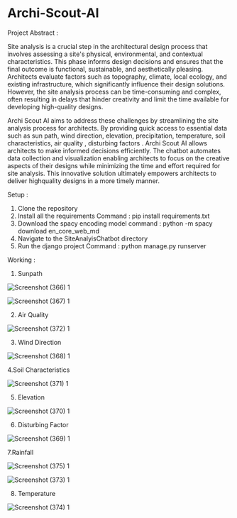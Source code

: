 # Archi-Scout-AI
Project Abstract :

Site analysis is a crucial step in the architectural design process that  involves assessing a site's physical, environmental, and contextual characteristics. This phase informs design decisions and ensures that
the final outcome is functional, sustainable, and aesthetically pleasing. Architects evaluate factors such as topography, climate, local ecology, and existing infrastructure, which significantly influence their design solutions. However, the site analysis process can be time-consuming and complex, often resulting in delays that hinder creativity and limit the time available for developing high-quality designs. 

Archi Scout AI aims to address these challenges by streamlining the site analysis process for architects. By providing quick access to essential data 
such as sun path, wind direction, elevation, precipitation, temperature, soil characteristics, air quality , disturbing factors .  Archi Scout AI allows architects to make 
informed decisions efficiently. The chatbot automates data collection and visualization enabling architects to focus on the creative aspects of their designs while minimizing the time and effort required for site analysis. This innovative solution ultimately empowers architects to deliver highquality designs in a more timely manner. 

Setup :

1.  Clone the repository
2.  Install all the requirements
    Command : pip install requirements.txt
3.  Download the spacy encoding model
    command : python -m spacy download en_core_web_md
4.  Navigate to the SiteAnalyisChatbot directory
5.  Run the django project
    Command : python manage.py runserver
    

Working :

1. Sunpath
   
![Screenshot (366) 1](https://github.com/user-attachments/assets/dc8806a0-849e-4f26-8904-7222a743412d)

![Screenshot (367) 1](https://github.com/user-attachments/assets/6516a6c6-b605-47d7-ad5b-f0f36dfc9dea)

2. Air Quality

![Screenshot (372) 1](https://github.com/user-attachments/assets/d09161b9-62c2-4747-816c-148fd1ff0add)

3. Wind Direction

![Screenshot (368) 1](https://github.com/user-attachments/assets/ac8179e8-2300-468d-ac09-03f5e9e27a59)

4.Soil Characteristics

![Screenshot (371) 1](https://github.com/user-attachments/assets/02335c52-1705-43fa-aabf-63f1ff61afaa)

5. Elevation

![Screenshot (370) 1](https://github.com/user-attachments/assets/209f6a64-b12a-42cb-ab70-fea2b5d5f1f1)

6. Disturbing Factor

 ![Screenshot (369) 1](https://github.com/user-attachments/assets/fefa92b4-266a-4c2d-bb0a-969fe97ac358)

7.Rainfall

![Screenshot (375) 1](https://github.com/user-attachments/assets/88e71d63-02be-4660-bbb8-b2ece51d5451)

![Screenshot (373) 1](https://github.com/user-attachments/assets/1ad05415-4dc5-495c-97f2-dfb1fb0d4ec8)

8. Temperature

![Screenshot (374) 1](https://github.com/user-attachments/assets/8f3c87a8-d267-45fc-aa66-58ea1dc9e0d1)








